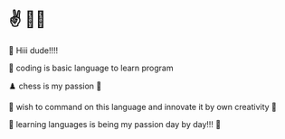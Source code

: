 # :v: :raising_hand_man:

:handshake: Hiii dude!!!!

 :jack_o_lantern: coding is basic language to learn program

:chess_pawn: chess is my passion  :no_good:


:open_hands:  wish to command on this language and innovate it by own creativity :crossed_fingers:
   
 :zombie:  learning languages is being my passion day by day!!! :shrug:
   
      
  


